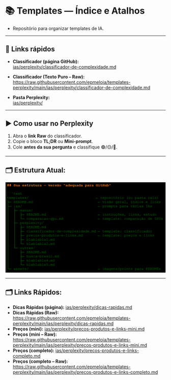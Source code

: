 # 📚 Templates — Índice e Atalhos

- Repositório para organizar templates de IA.

---

## 🔗 Links rápidos
- **Classificador (página GitHub):**  
  [ias/perplexity/classificador-de-complexidade.md](ias/perplexity/classificador-de-complexidade.md)

- **Classificador (Texto Puro – Raw):**  
  https://raw.githubusercontent.com/epmeloia/templates-perplexity/main/ias/perplexity/classificador-de-complexidade.md

- **Pasta Perplexity:**  
  [ias/perplexity/](ias/perplexity/)

---

## ▶️ Como usar no Perplexity
1. Abra o **link Raw** do classificador.  
2. Copie o bloco **TL;DR** ou **Mini-prompt**.  
3. Cole **antes da sua pergunta** e classifique 🟢/🟡/🔴.

---

## 🗂 Estrutura Atual:

![print Perplexity](assets/print-perplexity.png)

---

## 🗂 Links Rápidos:

- **Dicas Rápidas (página):** [ias/perplexity/dicas-rapidas.md](ias/perplexity/dicas-rapidas.md)
- **Dicas Rápidas (Raw):** https://raw.githubusercontent.com/epmeloia/templates-perplexity/main/ias/perplexity/dicas-rapidas.md
- **Preços (mini):** [ias/perplexity/precos-produtos-e-links-mini.md](ias/perplexity/precos-produtos-e-links-mini.md)
- **Preços (mini – Raw):** https://raw.githubusercontent.com/epmeloia/templates-perplexity/main/ias/perplexity/precos-produtos-e-links-mini.md
- **Preços (completo):** [ias/perplexity/precos-produtos-e-links-completo.md](ias/perplexity/precos-produtos-e-links-completo.md)
- **Preços (completo – Raw):** https://raw.githubusercontent.com/epmeloia/templates-perplexity/main/ias/perplexity/precos-produtos-e-links-completo.md
